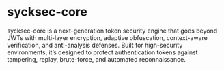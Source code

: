 # sycksec-core
sycksec-core is a next-generation token security engine that goes beyond JWTs with multi-layer encryption, adaptive obfuscation, context-aware verification, and anti-analysis defenses. Built for high-security environments, it’s designed to protect authentication tokens against tampering, replay, brute-force, and automated reconnaissance.
